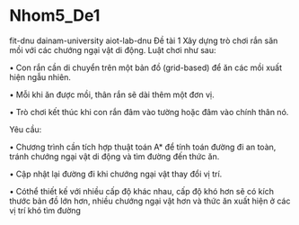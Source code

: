 # Nhom5_De1 
fit-dnu dainam-university aiot-lab-dnu
Đề tài 1
 Xây dựng trò chơi rắn săn mồi với các chướng ngại vật di động. Luật chơi như sau:
 
 • Con rắn cần di chuyển trên một bản đồ (grid-based) để ăn các mồi xuất hiện ngẫu nhiên.
 
 • Mỗi khi ăn được mồi, thân rắn sẽ dài thêm một đơn vị.
 
 • Trò chơi kết thúc khi con rắn đâm vào tường hoặc đâm vào chính thân nó.

Yêu cầu:
 
 • Chương trình cần tích hợp thuật toán A* để tính toán đường đi an toàn, tránh chướng ngại vật di động và tìm đường đến thức ăn.
 
 • Cập nhật lại đường đi khi chướng ngại vật thay đổi vị trí.
 
 • Cóthể thiết kế với nhiều cấp độ khác nhau, cấp độ khó hơn sẽ có kích thước bản đồ lớn hơn, nhiều chướng ngại vật hơn và thức ăn xuất hiện ở các vị trí khó tìm đường
